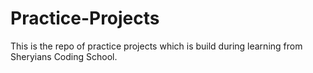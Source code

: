 # Practice-Projects
This is the repo of practice projects which is build during learning from Sheryians Coding School.
